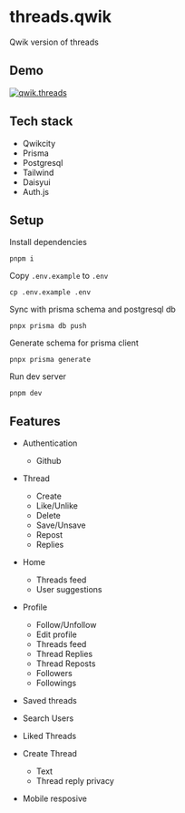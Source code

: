 # threads.qwik

Qwik version of threads

## Demo

[![qwik.threads](https://img.youtube.com/vi/LsDpXoozGI0/0.jpg)](https://www.youtube.com/watch?v=LsDpXoozGI0)

## Tech stack

- Qwikcity
- Prisma
- Postgresql
- Tailwind
- Daisyui
- Auth.js

## Setup

Install dependencies

```
pnpm i
```

Copy `.env.example` to `.env`

```
cp .env.example .env
```

Sync with prisma schema and postgresql db

```
pnpx prisma db push
```

Generate schema for prisma client

```
pnpx prisma generate
```

Run dev server

```
pnpm dev
```

## Features

- Authentication

  - Github

- Thread

  - Create
  - Like/Unlike
  - Delete
  - Save/Unsave
  - Repost
  - Replies

- Home

  - Threads feed
  - User suggestions

- Profile

  - Follow/Unfollow
  - Edit profile
  - Threads feed
  - Thread Replies
  - Thread Reposts
  - Followers
  - Followings

- Saved threads
- Search Users
- Liked Threads

- Create Thread

  - Text
  - Thread reply privacy

- Mobile resposive
